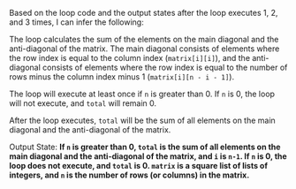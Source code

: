 Based on the loop code and the output states after the loop executes 1, 2, and 3 times, I can infer the following:

The loop calculates the sum of the elements on the main diagonal and the anti-diagonal of the matrix. The main diagonal consists of elements where the row index is equal to the column index (`matrix[i][i]`), and the anti-diagonal consists of elements where the row index is equal to the number of rows minus the column index minus 1 (`matrix[i][n - i - 1]`).

The loop will execute at least once if `n` is greater than 0. If `n` is 0, the loop will not execute, and `total` will remain 0.

After the loop executes, `total` will be the sum of all elements on the main diagonal and the anti-diagonal of the matrix.

Output State: **If `n` is greater than 0, `total` is the sum of all elements on the main diagonal and the anti-diagonal of the matrix, and `i` is `n-1`. If `n` is 0, the loop does not execute, and `total` is 0. `matrix` is a square list of lists of integers, and `n` is the number of rows (or columns) in the matrix.**